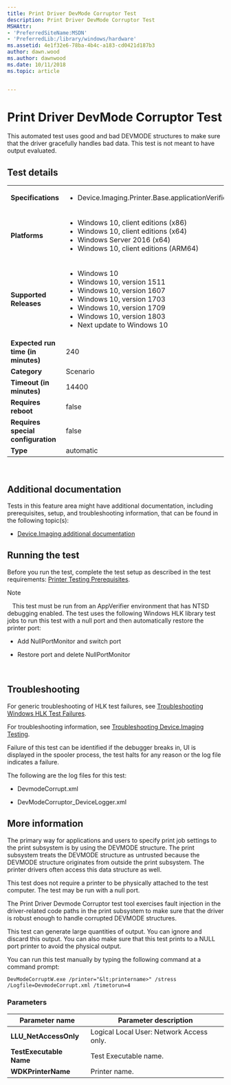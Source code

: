 ```yaml
---
title: Print Driver DevMode Corruptor Test
description: Print Driver DevMode Corruptor Test
MSHAttr:
- 'PreferredSiteName:MSDN'
- 'PreferredLib:/library/windows/hardware'
ms.assetid: 4e1f32e6-78ba-4b4c-a183-cd0421d187b3
author: dawn.wood
ms.author: dawnwood
ms.date: 10/11/2018
ms.topic: article


---
```


# <span id="p_hlk_test.448e0c78-58ae-452a-b69d-b1f6ffc74a8c"></span>Print Driver DevMode Corruptor Test


This automated test uses good and bad DEVMODE structures to make sure that the driver gracefully handles bad data. This test is not meant to have output evaluated.

## Test details
|||
|---|---|
| **Specifications**  | <ul><li>Device.Imaging.Printer.Base.applicationVerifier</li></ul> |  
| **Platforms**   | <ul><li>Windows 10, client editions (x86)</li><li>Windows 10, client editions (x64)</li><li>Windows Server 2016 (x64)</li><li>Windows 10, client editions (ARM64)</li></ul> |
| **Supported Releases** | <ul><li>Windows 10</li><li>Windows 10, version 1511</li><li>Windows 10, version 1607</li><li>Windows 10, version 1703</li><li>Windows 10, version 1709</li><li>Windows 10, version 1803</li><li>Next update to Windows 10</li></ul> |
|**Expected run time (in minutes)**| 240 |
|**Category**| Scenario |
|**Timeout (in minutes)**| 14400 |
|**Requires reboot**| false |
|**Requires special configuration**| false |
|**Type**| automatic |

 

## <span id="Additional_documentation"></span><span id="additional_documentation"></span><span id="ADDITIONAL_DOCUMENTATION"></span>Additional documentation


Tests in this feature area might have additional documentation, including prerequisites, setup, and troubleshooting information, that can be found in the following topic(s):

-   [Device.Imaging additional documentation](device-imaging-additional-documentation.md)

## <span id="Running_the_test"></span><span id="running_the_test"></span><span id="RUNNING_THE_TEST"></span>Running the test


Before you run the test, complete the test setup as described in the test requirements: [Printer Testing Prerequisites](printer-testing-prerequisites.md).

>[!NOTE]
>  
This test must be run from an AppVerifier environment that has NTSD debugging enabled. The test uses the following Windows HLK library test jobs to run this test with a null port and then automatically restore the printer port:

-   Add NullPortMonitor and switch port

-   Restore port and delete NullPortMonitor

 

## <span id="Troubleshooting"></span><span id="troubleshooting"></span><span id="TROUBLESHOOTING"></span>Troubleshooting


For generic troubleshooting of HLK test failures, see [Troubleshooting Windows HLK Test Failures](..\user\troubleshooting-windows-hlk-test-failures.md).

For troubleshooting information, see [Troubleshooting Device.Imaging Testing](troubleshooting-deviceimaging-testing.md).

Failure of this test can be identified if the debugger breaks in, UI is displayed in the spooler process, the test halts for any reason or the log file indicates a failure.

The following are the log files for this test:

-   DevmodeCorrupt.xml

-   DevModeCorruptor\_DeviceLogger.xml

## <span id="More_information"></span><span id="more_information"></span><span id="MORE_INFORMATION"></span>More information


The primary way for applications and users to specify print job settings to the print subsystem is by using the DEVMODE structure. The print subsystem treats the DEVMODE structure as untrusted because the DEVMODE structure originates from outside the print subsystem. The printer drivers often access this data structure as well.

This test does not require a printer to be physically attached to the test computer. The test may be run with a null port.

The Print Driver Devmode Corruptor test tool exercises fault injection in the driver-related code paths in the print subsystem to make sure that the driver is robust enough to handle corrupted DEVMODE structures.

This test can generate large quantities of output. You can ignore and discard this output. You can also make sure that this test prints to a NULL port printer to avoid the physical output.

You can run this test manually by typing the following command at a command prompt:

`DevModeCorruptW.exe /printer="&lt;printername>" /stress /Logfile=DevmodeCorrupt.xml /timetorun=4`

### <span id="Parameters"></span><span id="parameters"></span><span id="PARAMETERS"></span>Parameters

| Parameter name          | Parameter description                    |
|-------------------------|------------------------------------------|
| **LLU\_NetAccessOnly**  | Logical Local User: Network Access only. |
| **TestExecutable Name** | Test Executable name.                    |
| **WDKPrinterName**      | Printer name.                            |

 

 

 







